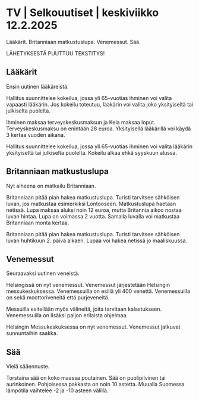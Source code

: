 # TV \| Selkouutiset \| keskiviikko 12.2.2025

Lääkärit. Britanniaan matkustuslupa. Venemessut. Sää.

LÄHETYKSESTÄ PUUTTUU TEKSTITYS!

## Lääkärit

Ensin uutinen lääkäreistä.

Hallitus suunnittelee kokeilua, jossa yli 65-vuotias ihminen voi valita vapaasti lääkärin. Jos kokeilu toteutuu, lääkärin voi valita joko yksityiseltä tai julkiselta puolelta.

Ihminen maksaa terveyskeskusmaksun ja Kela maksaa loput. Terveyskeskusmaksu on enintään 28 euroa. Yksityisellä lääkärillä voi käydä 3 kertaa vuoden aikana.

Hallitus suunnittelee kokeilua, jossa yli 65-vuotias ihminen voi valita lääkärin yksityiseltä tai julkiselta puolelta. Kokeilu alkaa ehkä syyskuun alussa.

## Britanniaan matkustuslupa

Nyt aiheena on matkailu Britanniaan.

Britanniaan pitää pian hakea matkustuslupa. Turisti tarvitsee sähköisen luvan, jos matkustaa esimerkiksi Lontooseen. Matkustuslupa haetaan netissä. Lupa maksaa aluksi noin 12 euroa, mutta Britannia aikoo nostaa luvan hintaa. Lupa on voimassa 2 vuotta. Samalla luvalla voi matkustaa Britanniaan monta kertaa.

Britanniaan pitää pian hakea matkustuslupa. Turisti tarvitsee sähköisen luvan huhtikuun 2. päivä alkaen. Lupaa voi hakea netissä jo maaliskuussa.

## Venemessut

Seuraavaksi uutinen veneistä.

Helsingissä on nyt venemessut. Venemessut järjestetään Helsingin messukeskuksessa. Venemessuilla on esillä yli 400 venettä. Venemessuilla on sekä moottoriveneitä että purjeveneitä.

Messuilla esitellään myös välineitä, joita tarvitaan kalastukseen. Venemessuilla on lisäksi paljon erilaista ohjelmaa.

Helsingin Messukeskuksessa on nyt venemessut. Venemessut jatkuvat sunnuntaihin saakka.

## Sää

Vielä sääennuste.

Torstaina sää on koko maassa poutainen. Sää on puolipilvinen tai aurinkoinen. Pohjoisessa pakkasta on noin 10 astetta. Muualla Suomessa lämpötila vaihtelee -2 ja -10 asteen välillä.

